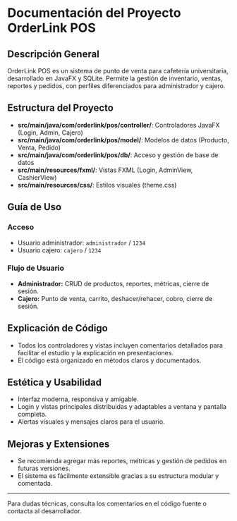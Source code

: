 # Documentación del Proyecto OrderLink POS

## Descripción General
OrderLink POS es un sistema de punto de venta para cafetería universitaria, desarrollado en JavaFX y SQLite. Permite la gestión de inventario, ventas, reportes y pedidos, con perfiles diferenciados para administrador y cajero.

## Estructura del Proyecto
- **src/main/java/com/orderlink/pos/controller/**: Controladores JavaFX (Login, Admin, Cajero)
- **src/main/java/com/orderlink/pos/model/**: Modelos de datos (Producto, Venta, Pedido)
- **src/main/java/com/orderlink/pos/db/**: Acceso y gestión de base de datos
- **src/main/resources/fxml/**: Vistas FXML (Login, AdminView, CashierView)
- **src/main/resources/css/**: Estilos visuales (theme.css)

## Guía de Uso
### Acceso
- Usuario administrador: `administrador` / `1234`
- Usuario cajero: `cajero` / `1234`

### Flujo de Usuario
- **Administrador:** CRUD de productos, reportes, métricas, cierre de sesión.
- **Cajero:** Punto de venta, carrito, deshacer/rehacer, cobro, cierre de sesión.

## Explicación de Código
- Todos los controladores y vistas incluyen comentarios detallados para facilitar el estudio y la explicación en presentaciones.
- El código está organizado en métodos claros y documentados.

## Estética y Usabilidad
- Interfaz moderna, responsiva y amigable.
- Login y vistas principales distribuidas y adaptables a ventana y pantalla completa.
- Alertas visuales y mensajes claros para el usuario.

## Mejoras y Extensiones
- Se recomienda agregar más reportes, métricas y gestión de pedidos en futuras versiones.
- El sistema es fácilmente extensible gracias a su estructura modular y comentada.

---

Para dudas técnicas, consulta los comentarios en el código fuente o contacta al desarrollador.
